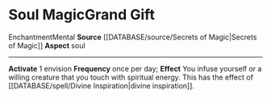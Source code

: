 ﻿---
id: '84'
item_category: Relics
name: Soul Magic
rarity: Common
school: Enchantment
source: '[[DATABASE/source/Secrets of Magic|Secrets of Magic]]'
trait:
- '[[DATABASE/trait/Enchantment|Enchantment]]'
- '[[DATABASE/trait/Mental|Mental]]'
type: Relic Grand Gift

---
# Soul Magic<span class="item-type">Grand Gift</span>

<span class="item-trait">Enchantment</span><span class="item-trait">Mental</span>
**Source** [[DATABASE/source/Secrets of Magic|Secrets of Magic]] 
**Aspect** soul

---
**Activate** <span class="action-icon">1</span> envision **Frequency** once per day; **Effect** You infuse yourself or a willing creature that you touch with spiritual energy. This has the effect of [[DATABASE/spell/Divine Inspiration|divine inspiration]].